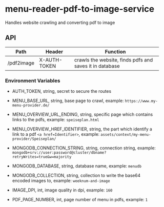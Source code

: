 # menu-reader-pdf-to-image-service

Handles website crawling and converting pdf to image 

## API
| Path          | Header       | Function                                                |
|---------------|--------------|---------------------------------------------------------|
| /pdf2image    | X-AUTH-TOKEN | crawls the website, finds pdfs and saves it in database |

### Environment Variables 
    
- AUTH_TOKEN, string, secret to secure the routes

- MENU_BASE_URL, string, base page to crawl, example: `https://www.my-menu-provider.de/`

- MENU_OVERVIEW_URL_ENDING, string, specific page which contains links to the pdfs, example: `speiseplan.html`

- MENU_OVERVIEW_HREF_IDENTIFIER, string, the part which identify a link to a pdf `<a href=Identifier>`, example: `assets/context/my-menu-provider/Speiseplan/`

- MONGODB_CONNECTION_STRING, string, connection string, example: `mongodb+srv://user:password@cluster/dbname?retryWrites=true&w=majority`

- MONGODB_DATABASE, string, database name, example: `menudb`

- MONGODB_COLLECTION, string, collection to write the base64 encoded images to, example: `weeknum-and-image`

- IMAGE_DPI, int, image quality in dpi, example: `160`

- PDF_PAGE_NUMBER, int, page number of menu in pdfs, example: `1`
